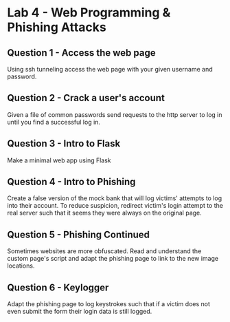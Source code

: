 # Lab 4 - Web Programming & Phishing Attacks

## Question 1 - Access the web page
Using ssh tunneling access the web page with your given username and password.

## Question 2 - Crack a user's account
Given a file of common passwords send requests to the http server to log in until you find a successful log in.

## Question 3 - Intro to Flask
Make a minimal web app using Flask

## Question 4 - Intro to Phishing
Create a false version of the mock bank that will log victims' attempts to log into their account. To reduce suspicion, redirect victim's login attempt to the real server such that it seems they were always on the original page.

## Question 5 - Phishing Continued
Sometimes websites are more obfuscated. Read and understand the custom page's script and adapt the phishing page to link to the new image locations.

## Question 6 - Keylogger
Adapt the phishing page to log keystrokes such that if a victim does not even submit the form their login data is still logged.
